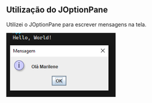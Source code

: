 ## Utilização do JOptionPane

Utilizei o JOptionPane para escrever mensagens na tela.

![imagem_projeto](image.png)
